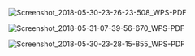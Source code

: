 



![Screenshot_2018-05-30-23-26-23-508_WPS-PDF](rango截图.assets/Screenshot_2018-05-30-23-26-23-508_WPS-PDF-1527724726116.png)



![Screenshot_2018-05-31-07-39-56-670_WPS-PDF](rango截图.assets/Screenshot_2018-05-31-07-39-56-670_WPS-PDF.png)



![Screenshot_2018-05-30-23-28-15-855_WPS-PDF](rango截图.assets/Screenshot_2018-05-30-23-28-15-855_WPS-PDF-1527724735340.png)